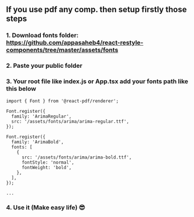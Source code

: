 ## If you use pdf any comp. then setup firstly those steps

### 1. Download fonts folder: https://github.com/appasaheb4/react-restyle-components/tree/master/assets/fonts

### 2. Paste your public folder

### 3. Your root file like index.js or App.tsx add your fonts path like this below

```
import { Font } from '@react-pdf/renderer';

Font.register({
  family: 'ArimaRegular',
  src: '/assets/fonts/arima/arima-regular.ttf',
});

Font.register({
  family: 'ArimaBold',
  fonts: [
    {
      src: '/assets/fonts/arima/arima-bold.ttf',
      fontStyle: 'normal',
      fontWeight: 'bold',
    },
  ],
});

...
```

### 4. Use it (Make easy life) 😎
